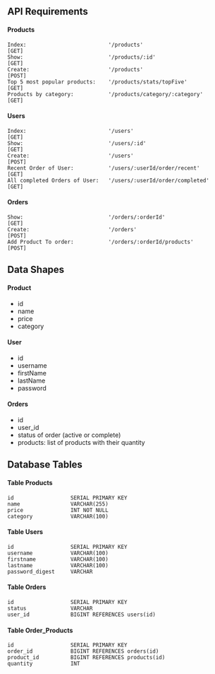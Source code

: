 ## API Requirements


#### Products
    Index:                          '/products'                         [GET] 
    Show:                           '/products/:id'                     [GET]
    Create:                         '/products'                         [POST]
    Top 5 most popular products:    '/products/stats/topFive'           [GET]
    Products by category:           '/products/category/:category'      [GET]

#### Users
    Index:                          '/users'                            [GET] 
    Show:                           '/users/:id'                        [GET] 
    Create:                         '/users'                            [POST] 
    Recent Order of User:           '/users/:userId/order/recent'       [GET]
    All completed Orders of User:   '/users/:userId/order/completed'    [GET]

#### Orders
    Show:                           '/orders/:orderId'                  [GET]
    Create:                         '/orders'                           [POST]
    Add Product To order:           '/orders/:orderId/products'         [POST]

## Data Shapes
#### Product
-  id
- name
- price
- category

#### User
- id
- username
- firstName
- lastName
- password

#### Orders
- id
- user_id
- status of order (active or complete)
- products: list of products with their quantity

## Database Tables
#### Table Products 
    id                  SERIAL PRIMARY KEY
    name                VARCHAR(255)
    price               INT NOT NULL
    category            VARCHAR(100)

#### Table Users
    id                  SERIAL PRIMARY KEY
    username            VARCHAR(100)
    firstname           VARCHAR(100)
    lastname            VARCHAR(100)
    password_digest     VARCHAR

#### Table Orders
    id                  SERIAL PRIMARY KEY
    status              VARCHAR
    user_id             BIGINT REFERENCES users(id)

#### Table Order_Products
    id                  SERIAL PRIMARY KEY
    order_id            BIGINT REFERENCES orders(id)
    product_id          BIGINT REFERENCES products(id)
    quantity            INT

